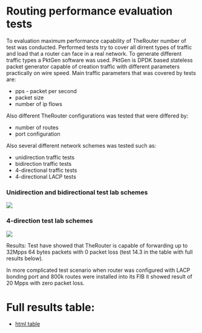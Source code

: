 # Routing performance evaluation tests

To evaluation maximum performance capability of TheRouter number of test was conducted.
Performed tests try to cover all dirrent types of traffic and load that a router can face
in a real network. To generate different traffic types a PktGen software was used. PktGen
is DPDK based stateless packet generator capable of creation traffic with different parameters
practically on wire speed. Main traffic parameters that was covered by tests are:
 - pps - packet per second
 - packet size
 - number of ip flows

Also different TheRouter configurations was tested that were differed by:
 - number of routes
 - port configuration

Also several different network schemes was tested such as:
 - unidirection traffic tests
 - bidirection traffic tests
 - 4-directional traffic tests
 - 4-directional LACP tests

### Unidirection and bidirectional test lab schemes
<img src="http://therouter.net/images/tests/routing_tests/27_01_2018/ub_tests.png">

### 4-direction test lab schemes
<img src="http://therouter.net/images/tests/routing_tests/27_01_2018/4dir_tests.png">

Results:
Test have showed that TheRouter is capable of forwarding up to 32Mpps 64 bytes packets with 0 packet loss 
(test 14.3 in the table with full results below). 

In more complicated test scenario when router was configured with LACP bonding port and 800k routes were installed into
its FIB it showed result of 20 Mpps with zero packet loss.

# Full results table:
 - <a href="http://therouter.net/images/tests/routing_tests/27_01_2018/router_test_21.01.2018_routing_test1_wo_borders.html">html table</a>